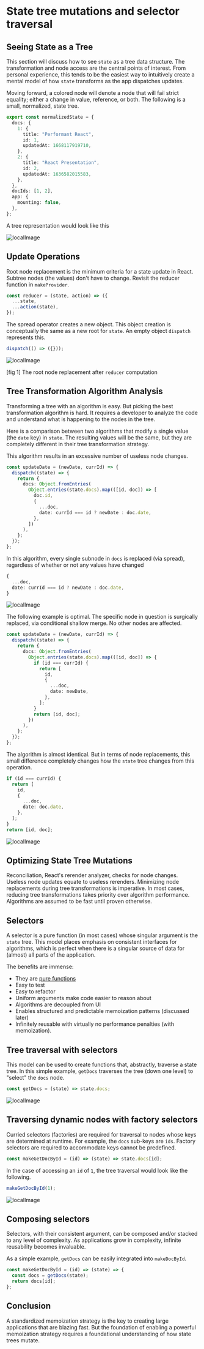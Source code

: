 # State tree mutations and selector traversal

## Seeing State as a Tree

This section will discuss how to see `state` as a tree data structure. The transformation and node access are the central points of interest. From personal experience, this tends to be the easiest way to intuitively create a mental model of how `state` transforms as the app dispatches updates.

Moving forward, a colored node will denote a node that will fail strict equality; either a change in value, reference, or both. The following is a small, normalized, state tree.

```typescript
export const normalizedState = {
  docs: {
    1: {
      title: "Performant React",
      id: 1,
      updatedAt: 1668117919710,
    },
    2: {
      title: "React Presentation",
      id: 2,
      updatedAt: 1636582015583,
    },
  },
  docIds: [1, 2],
  app: {
    mounting: false,
  },
};
```

A tree representation would look like this

![localImage](./resources/pt2-fig-2.png)

## Update Operations

Root node replacement is the minimum criteria for a state update in React. Subtree nodes (the values) don't have to change. Revisit the reducer function in `makeProvider`.

```typescript
const reducer = (state, action) => ({
  ...state,
  ...action(state),
});
```

The spread operator creates a new object. This object creation is conceptually the same as a new root for `state`. An empty object `dispatch` represents this.

```typescript
dispatch(() => ({}));
```

![localImage](./resources/pt2-fig-1.png)

[fig 1] The root node replacement after `reducer` computation

## Tree Transformation Algorithm Analysis

Transforming a tree with an algorithm is easy. But picking the best transformation algorithm is hard. It requires a developer to analyze the code and understand what is happening to the nodes in the tree.

Here is a comparison between two algorithms that modify a single value (the `date` key) in `state`. The resulting values will be the same, but they are completely different in their tree transformation strategy.

This algorithm results in an excessive number of useless node changes.

```typescript
const updateDate = (newDate, currId) => {
  dispatch((state) => {
    return {
      docs: Object.fromEntries(
        Object.entries(state.docs).map(([id, doc]) => [
          doc.id,
          {
            ...doc,
            date: currId === id ? newDate : doc.date,
          },
        ])
      ),
    };
  });
};
```

In this algorithm, every single subnode in `docs` is replaced (via spread), regardless of whether or not any values have changed


```typescript
{
  ...doc,
  date: currId === id ? newDate : doc.date,
}
```

![localImage](./resources/pt2-fig-6.png)

The following example is optimal. The specific node in question is surgically replaced, via conditional shallow merge. No other nodes are affected.

```typescript
const updateDate = (newDate, currId) => {
  dispatch((state) => {
    return {
      docs: Object.fromEntries(
        Object.entries(state.docs).map(([id, doc]) => {
          if (id === currId) {
            return [
              id,
              {
                ...doc,
                date: newDate,
              },
            ];
          }
          return [id, doc];
        })
      ),
    };
  });
};
```

The algorithm is almost identical. But in terms of node replacements, this small difference completely changes how the `state` tree changes from this operation.

```typescript
if (id === currId) {
  return [
    id,
    {
      ...doc,
      date: doc.date,
    },
  ];
}
return [id, doc];
```

![localImage](./resources/pt2-fig-7.png)

## Optimizing State Tree Mutations

Reconciliation, React's rerender analyzer, checks for node changes. Useless node updates equate to useless rerenders. Minimizing node replacements during tree transformations is imperative. In most cases, reducing tree transformations takes priority over algorithm performance. Algorithms are assumed to be fast until proven otherwise.

## Selectors

A selector is a pure function (in most cases) whose singular argument is the `state` tree. This model places emphasis on consistent interfaces for algorithms, which is perfect when there is a singular source of data for (almost) all parts of the application.

The benefits are immense:

- They are [pure functions](https://en.wikipedia.org/wiki/Pure_function)
- Easy to test
- Easy to refactor
- Uniform arguments make code easier to reason about
- Algorithms are decoupled from UI
- Enables structured and predictable memoization patterns (discussed later)
- Infinitely reusable with virtually no performance penalties (with memoization).

## Tree traversal with selectors

This model can be used to create functions that, abstractly, traverse a state tree. In this simple example, `getDocs` traverses the tree (down one level) to "select" the `docs` node.

```typescript
const getDocs = (state) => state.docs;
```

![localImage](./resources/pt2-fig-3.png)

## Traversing dynamic nodes with factory selectors

Curried selectors (factories) are required for traversal to nodes whose keys are determined at runtime. For example, the `docs` sub-keys are `ids`. Factory selectors are required to accommodate keys cannot be predefined.

```typescript
const makeGetDocById = (id) => (state) => state.docs[id];
```

In the case of accessing an `id` of `1`, the tree traversal would look like the following.

```typescript
makeGetDocById(1);
```

![localImage](./resources/pt2-fig-4.png)

## Composing selectors

Selectors, with their consistent argument, can be composed and/or stacked to any level of complexity. As applications grow in complexity, infinite reusability becomes invaluable.

As a simple example, `getDocs` can be easily integrated into `makeDocById`.

```typescript
const makeGetDocById = (id) => (state) => {
  const docs = getDocs(state);
  return docs[id];
};
```

## Conclusion

A standardized memoization strategy is the key to creating large applications that are blazing fast. But the foundation of enabling a powerful memoization strategy requires a foundational understanding of how state trees mutate.
